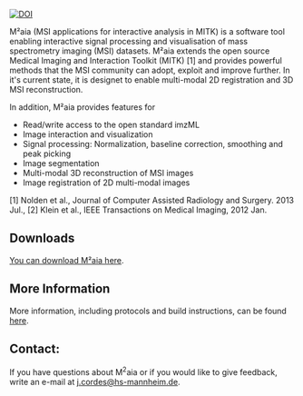 [![DOI](https://zenodo.org/badge/314852965.svg)](https://zenodo.org/badge/latestdoi/314852965)


M²aia (MSI applications for interactive analysis in MITK) is a software tool enabling interactive signal processing and visualisation of mass spectrometry imaging (MSI) datasets. M²aia extends the open source Medical Imaging and Interaction Toolkit (MITK) [1] and provides powerful methods that the MSI community can adopt, exploit and improve further. In it's current state, it is designet to enable multi-modal 2D registration and 3D MSI reconstruction.

In addition, M²aia provides features for 

<ul>
  <li> Read/write access to the open standard imzML </li>
  <li> Image interaction and visualization </li>
  <li> Signal processing: Normalization, baseline correction, smoothing and peak picking </li>
  <li> Image segmentation </li>
  <li> Multi-modal 3D reconstruction of MSI images </li>
  <li> Image registration of 2D multi-modal images 
</ul>


[1] Nolden et al., Journal of Computer Assisted Radiology and Surgery. 2013 Jul., [2] Klein et al., IEEE Transactions on Medical Imaging, 2012 Jan.

Downloads
---------

[You can download M²aia here](https://github.com/jtfcordes/m2aia/releases).

More Information
----------------

More information, including protocols and build instructions, can be found [here](http://m2aia.de).

Contact:
-------
If you have questions about M<sup>2</sup>aia or if you would like to give feedback, write an e-mail at j.cordes@hs-mannheim.de.
